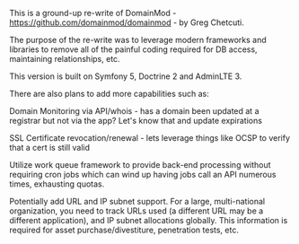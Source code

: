 This is a ground-up re-write of DomainMod - https://github.com/domainmod/domainmod - by Greg Chetcuti.

The purpose of the re-write was to leverage modern frameworks and libraries to remove
all of the painful coding required for DB access, maintaining relationships, etc.

This version is built on Symfony 5, Doctrine 2 and AdminLTE 3.

There are also plans to add more capabilities such as:

Domain Monitoring via API/whois - has a domain been updated at a registrar but not via the app?  Let's know that and update expirations

SSL Certificate revocation/renewal - lets leverage things like OCSP to verify that a cert is still valid

Utilize work queue framework to provide back-end processing without requiring cron jobs which can wind up having jobs
call an API numerous times, exhausting quotas.

Potentially add URL and IP subnet support.  For a large, multi-national organization, you need to track
URLs used (a different URL may be a different application), and IP subnet allocations globally.  This information
is required for asset purchase/divestiture, penetration tests, etc.
